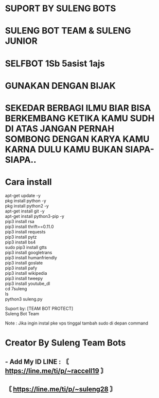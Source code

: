 # SUPORT BY SULENG BOTS<br>
# SULENG BOT TEAM & SULENG JUNIOR<br>
# SELFBOT 1Sb 5asist 1ajs <br>

# GUNAKAN DENGAN BIJAK <br>
# SEKEDAR BERBAGI ILMU BIAR BISA BERKEMBANG KETIKA KAMU SUDH DI ATAS JANGAN PERNAH SOMBONG DENGAN KARYA KAMU KARNA DULU KAMU BUKAN SIAPA-SIAPA.. <br>


# Cara install <br>

apt-get update -y <br>
pkg install python -y <br>
pkg install python2 -y <br>
apt-get install git -y <br>
apt-get install python3-pip -y <br> 
pip3 install rsa <br> 
pip3 install thrift==0.11.0 <br> 
pip3 install requests <br> 
pip3 install pytz <br> 
pip3 install bs4 <br> 
sudo pip3 install gtts <br> 
pip3 install googletrans <br> 
pip3 install humanfriendly<br> 
pip3 install goslate<br> 
pip3 install pafy<br> 
pip3 install wikipedia <br> 
pip3 install tweepy<br> 
pip3 install youtube_dl<br> 
cd 7suleng<br> 
ls<br> 
python3 suleng.py<br> 


Suport by: [TEAM BOT PROTECT]<br> 
                Suleng Bot Team <br> 
          
Note : Jika ingin instal pke vps tinggal tambah sudo di depan command<br> 


 # Creator By Suleng Team Bots <br> 
## - Add My ID LINE : 〘 https://line.me/ti/p/~raccell19 〙<br> 
##                   〘 https://line.me/ti/p/~suleng28 〙<br> 

